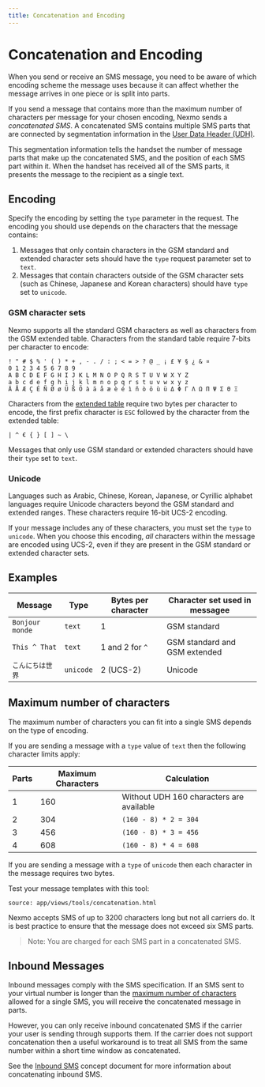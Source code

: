 ```yaml
---
title: Concatenation and Encoding
---
```


# Concatenation and Encoding

When you send or receive an SMS message, you need to be aware of which encoding scheme the message uses because it can affect whether the message arrives in one piece or is split into parts.

If you send a message that contains more than the maximum number of characters per message for your chosen encoding, Nexmo sends a *concatenated SMS*. A concatenated SMS contains multiple SMS parts that are connected by segmentation information in the [User Data Header (UDH)](https://en.wikipedia.org/wiki/User_Data_Header).

This segmentation information tells the handset the number of message parts that make up the concatenated SMS, and the position of each SMS part within it. When the handset has received all of the SMS parts, it presents the message to the recipient as a single text.

## Encoding

Specify the encoding by setting the `type` parameter in the request. The encoding you should use depends on the characters that the message contains:

1. Messages that only contain characters in the GSM standard and extended character sets should have the `type` request parameter set to `text`.
2. Messages that contain characters outside of the GSM character sets (such as Chinese, Japanese and Korean characters) should have `type` set to `unicode`.

### GSM character sets

Nexmo supports all the standard GSM characters as well as characters from the GSM extended table. Characters from the standard table require 7-bits per character to encode:

````
! " # $ % ' ( ) * + , - . / : ; < = > ? @ _ ¡ £ ¥ § ¿ & ¤
0 1 2 3 4 5 6 7 8 9
A B C D E F G H I J K L M N O P Q R S T U V W X Y Z
a b c d e f g h i j k l m n o p q r s t u v w x y z
Ä Å Æ Ç É Ñ Ø ø Ü ß Ö à ä å æ è é ì ñ ò ö ù ü Δ Φ Γ Λ Ω Π Ψ Σ Θ Ξ
````

Characters from the [extended table](https://en.wikipedia.org/wiki/GSM_03.38#GSM_7-bit_default_alphabet_and_extension_table_of_3GPP_TS_23.038_/_GSM_03.38) require two bytes per character to encode, the first prefix character is `ESC` followed by the character from the extended table:

````
| ^ € { } [ ] ~ \
````

Messages that only use GSM standard or extended characters should have their `type` set to `text`. 

### Unicode

Languages such as Arabic, Chinese, Korean, Japanese, or Cyrillic alphabet languages require Unicode characters beyond the GSM standard and extended ranges. These characters require 16-bit UCS-2 encoding. 

If your message includes any of these characters, you must set the `type` to `unicode`. When you choose this encoding, *all* characters within the message are encoded using UCS-2, even if they are present in the GSM standard or extended character sets.

## Examples

| Message | Type | Bytes per character | Character set used in messagee |
|---|---|---|---|
| `Bonjour monde` | `text` | 1 | GSM standard |
| `This ^ That ` | `text` | 1 and 2 for `^` | GSM standard and GSM extended |
| `こんにちは世界` | `unicode` | 2 (UCS-2) | Unicode | 

## Maximum number of characters

The maximum number of characters you can fit into a single SMS depends on the type of encoding.

If you are sending a message with a `type` value of `text` then the following character limits apply:

| Parts | Maximum Characters | Calculation |
| -- | -- | -- |
| 1 | 160 | Without UDH 160 characters are available |
| 2 | 304 | `(160 - 8) * 2 = 304` |
| 3 | 456 | `(160 - 8) * 3 = 456` |
| 4 | 608 | `(160 - 8) * 4 = 608` |

If you are sending a message with a `type` of `unicode` then each character in the message requires two bytes.

Test your message templates with this tool:

```partial
source: app/views/tools/concatenation.html
```

Nexmo accepts SMS of up to 3200 characters long but not all carriers do. It is best practice to ensure that the message does not exceed six SMS parts.

> Note: You are charged for each SMS part in a concatenated SMS.

## Inbound Messages

Inbound messages comply with the SMS specification. If an SMS sent to your virtual number is longer than the [maximum number of characters](#maximum-number-of-characters) allowed for a single SMS, you will receive the concatenated message in parts.

However, you can only receive inbound concatenated SMS if the carrier your user is sending through supports them. If the carrier does not support concatenation then a useful workaround is to treat all SMS from the same number within a short time window as concatenated.

See the [Inbound SMS](inbound-sms) concept document for more information about concatenating inbound SMS.